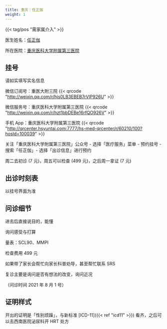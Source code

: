 ```yaml
---
title: 重庆｜任正伽
weight: 1
---
```


{{< tag/pos "需家属介入" >}}

医生姓名：[任正伽](https://www.haodf.com/doctor/5630749638.html)

所在医院：[重庆医科大学附属第三医院](https://amap.com/place/B0FFGPSPQC)

## 挂号

请如实填写实名信息

微信订阅号：重医大附三院
{{< qrcode "http://weixin.qq.com/r/hjs0LB3EBEB7rVlP926U" >}}

微信服务号：重庆医科大学附属第三医院
{{< qrcode "http://weixin.qq.com/r/hzt1bbDEBe16rfQO926V" >}}

手机 App：重庆医科大学附属第三医院
{{< qrcode "http://qrcenter.hsyuntai.com:7777/hs-med-qrcenter/r/60210/100?hosId=100039" >}}

关注「重庆医科大学附属第三医院」公众号 - 选择「医疗服务」菜单 - 预约挂号 - 搜索「任正伽」- 选择「出诊信息」进行预约

周二去初诊 (7 元)，周五可以检查 (499 元)，之后周一拿证 (7 元)

## 出诊时刻表

以挂号界面为准

## 问诊细节

进去后直接说目的，能懂

询问感受与打算

量表：SCL90、MMPI

检查费用 499 元

如果带了家长会帮忙向家长科普劝导，甚至帮忙联系 SRS

复诊主要是询问是否有想法的改变，询问近况

（问诊时间 2021 年 8 月 1 号）

## 证明样式

开出的证明是「性别烦躁」，与新标准 [ICD-11]({{< ref "icd11" >}}) 看齐，之后可以去西南医院泌尿科开 HRT 处方
